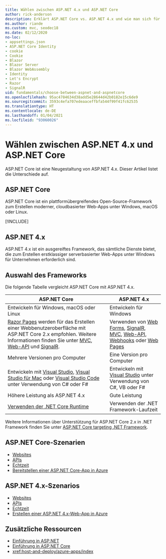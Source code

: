 ```yaml
---
title: Wählen zwischen ASP.NET 4.x und ASP.NET Core
author: rick-anderson
description: Erklärt ASP.NET Core vs. ASP.NET 4.x und wie man sich für eines von beiden entscheidet.
ms.author: riande
ms.custom: mvc, seodec18
ms.date: 02/12/2020
no-loc:
- appsettings.json
- ASP.NET Core Identity
- cookie
- Cookie
- Blazor
- Blazor Server
- Blazor WebAssembly
- Identity
- Let's Encrypt
- Razor
- SignalR
uid: fundamentals/choose-between-aspnet-and-aspnetcore
ms.openlocfilehash: 95ac4784634d38add5e28644d42b0182e15c6de9
ms.sourcegitcommit: 3593c4efa707edeaaceffbfa544f99f41fc62535
ms.translationtype: HT
ms.contentlocale: de-DE
ms.lasthandoff: 01/04/2021
ms.locfileid: "93060026"
---
```

# <a name="choose-between-aspnet-4x-and-aspnet-core"></a>Wählen zwischen ASP.NET 4.x und ASP.NET Core

ASP.NET Core ist eine Neugestaltung von ASP.NET 4.x. Dieser Artikel listet die Unterschiede auf.

## <a name="aspnet-core"></a>ASP.NET Core

ASP.NET Core ist ein plattformübergreifendes Open-Source-Framework zum Erstellen moderner, cloudbasierter Web-Apps unter Windows, macOS oder Linux.

[!INCLUDE[](~/includes/benefits.md)]

## <a name="aspnet-4x"></a>ASP.NET 4.x

ASP.NET 4.x ist ein ausgereiftes Framework, das sämtliche Dienste bietet, die zum Erstellen erstklassiger serverbasierter Web-Apps unter Windows für Unternehmen erforderlich sind.

## <a name="framework-selection"></a>Auswahl des Frameworks

Die folgende Tabelle vergleicht ASP.NET Core mit ASP.NET 4.x.

| ASP.NET Core | ASP.NET 4.x |
|---|---|
|Entwickeln für Windows, macOS oder Linux|Entwickeln für Windows|
|[Razor Pages](xref:razor-pages/index) werden für das Erstellen einer Webbenutzeroberfläche mit ASP.NET Core 2.x empfohlen. Weitere Informationen finden Sie unter [MVC](xref:mvc/overview), [Web-API](xref:tutorials/first-web-api) und [SignalR](xref:signalr/introduction).|Verwenden von [Web Forms](/aspnet/web-forms), [SignalR](/aspnet/signalr), [MVC](/aspnet/mvc), [Web-API](/aspnet/web-api/), [Webhooks](/aspnet/webhooks/) oder [Web Pages](/aspnet/web-pages)|
|Mehrere Versionen pro Computer|Eine Version pro Computer|
|Entwickeln mit [Visual Studio](https://visualstudio.microsoft.com/vs/), [Visual Studio für Mac](https://visualstudio.microsoft.com/vs/mac/) oder [Visual Studio Code](https://code.visualstudio.com/) unter Verwendung von C# oder F#|Entwickeln mit [Visual Studio](https://visualstudio.microsoft.com/vs/) unter Verwendung von C#, VB oder F#|
|Höhere Leistung als ASP.NET 4.x|Gute Leistung|
|[Verwenden der .NET Core Runtime](/dotnet/standard/choosing-core-framework-server)|Verwenden der .NET Framework-Laufzeit|

Weitere Informationen über Unterstützung für ASP.NET Core 2.x in .NET Framework finden Sie unter [ASP.NET Core targeting .NET Framework](xref:index#target-framework).

## <a name="aspnet-core-scenarios"></a>ASP.NET Core-Szenarien

* [Websites](xref:tutorials/first-mvc-app/index)
* [APIs](xref:tutorials/first-web-api)
* [Echtzeit](xref:signalr/introduction)
* [Bereitstellen einer ASP.NET Core-App in Azure](/azure/app-service/app-service-web-get-started-dotnet)

## <a name="aspnet-4x-scenarios"></a>ASP.NET 4.x-Szenarios

* [Websites](/aspnet/mvc)
* [APIs](/aspnet/web-api)
* [Echtzeit](/aspnet/signalr)
* [Erstellen einer ASP.NET 4.x-Web-App in Azure](/azure/app-service/app-service-web-get-started-dotnet-framework)

## <a name="additional-resources"></a>Zusätzliche Ressourcen

* [Einführung in ASP.NET](/aspnet/overview)
* [Einführung in ASP.NET Core](xref:index)
* <xref:host-and-deploy/azure-apps/index>
